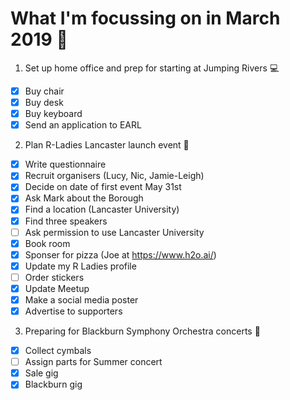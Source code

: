 
# What I'm focussing on in March 2019 :tulip:

1. Set up home office and prep for starting at Jumping Rivers :computer:
 - [x] Buy chair 
 - [x] Buy desk
 - [x] Buy keyboard
 - [x] Send an application to EARL
 
2. Plan R-Ladies Lancaster launch event :purple_heart:
- [x] Write questionnaire
- [x] Recruit organisers (Lucy, Nic, Jamie-Leigh)
- [x] Decide on date of first event May 31st
- [x] Ask Mark about the Borough
- [x] Find a location (Lancaster University)
- [x] Find three speakers
- [ ] Ask permission to use Lancaster University
- [x] Book room
- [x] Sponser for pizza (Joe at https://www.h2o.ai/)
- [x] Update my R Ladies profile
- [ ] Order stickers
- [x] Update Meetup
- [x] Make a social media poster
- [x] Advertise to supporters

3. Preparing for Blackburn Symphony Orchestra concerts :musical_note:
 - [x] Collect cymbals
 - [ ] Assign parts for Summer concert
 - [x] Sale gig
 - [x] Blackburn gig
